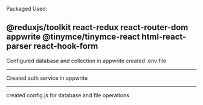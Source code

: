 Packaged Used:

@reduxjs/toolkit react-redux react-router-dom appwrite @tinymce/tinymce-react html-react-parser react-hook-form
-------------------------------------------------------

Configured database and collection in appwrite
created .env file

-------------------------------------------------------

Created auth service in appwrite


-------------------------------------------------------


created config.js for database and file operations
